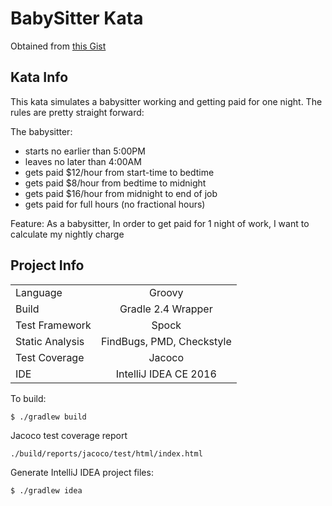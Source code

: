 # BabySitter Kata


Obtained from [this Gist](https://gist.github.com/jameskbride/5482722)

Kata Info
---------
This kata simulates a babysitter working and getting paid for one night.  The rules are pretty straight forward:

The babysitter:
- starts no earlier than 5:00PM
- leaves no later than 4:00AM
- gets paid $12/hour from start-time to bedtime
- gets paid $8/hour from bedtime to midnight
- gets paid $16/hour from midnight to end of job
- gets paid for full hours (no fractional hours)

Feature: 
As a babysitter, In order to get paid for 1 night of work, I want to calculate my nightly charge

Project Info
------------
|                   |                             |
|-------------------|:---------------------------:|
|  Language         |                    Groovy   |
|  Build            |         Gradle 2.4 Wrapper  |
|  Test Framework   |                    Spock    |
|  Static Analysis  |  FindBugs, PMD, Checkstyle  |  
|  Test Coverage    |                     Jacoco  |
|  IDE              |      IntelliJ IDEA CE 2016  |

To build: 

    $ ./gradlew build

Jacoco test coverage report

    ./build/reports/jacoco/test/html/index.html

Generate IntelliJ IDEA project files:

    $ ./gradlew idea
